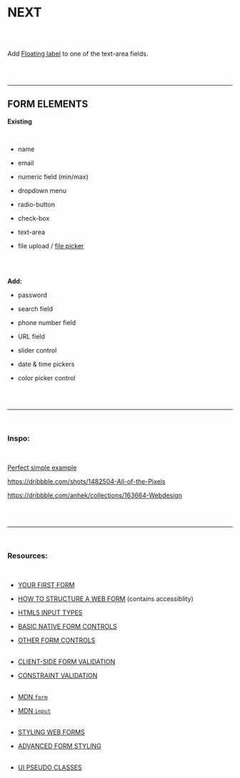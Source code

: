 # NEXT

<br><br>

Add [Floating label](https://itnext.io/how-to-build-a-floating-label-input-field-f9b21669fe2f) to one of the text-area fields.

<br><br>

---

## FORM ELEMENTS

**Existing**

<br>

- name

- email

- numeric field (min/max)

- dropdown menu

- radio-button

- check-box

- text-area

- file upload / [file picker](https://developer.mozilla.org/en-US/docs/Web/HTML/Element/input/file)

<br><br>

**Add:**

- password

- search field

- phone number field

- URL field

- slider control

- date & time pickers

- color picker control

<br><br>

---

<br>

### Inspo:

<br>

[Perfect simple example](https://codepen.io/anhek/pen/bGbqjVG)
<br>

https://dribbble.com/shots/1482504-All-of-the-Pixels

https://dribbble.com/anhek/collections/163664-Webdesign

<br><br>

---

<br>

### Resources:

<br>

- [YOUR FIRST FORM](https://developer.mozilla.org/en-US/docs/Learn/Forms/Your_first_form)

- [HOW TO STRUCTURE A WEB FORM](https://developer.mozilla.org/en-US/docs/Learn/Forms/How_to_structure_a_web_form) (contains accessiblity)

- [HTML5 INPUT TYPES](https://developer.mozilla.org/en-US/docs/Learn/Forms/HTML5_input_types)

- [BASIC NATIVE FORM CONTROLS](https://developer.mozilla.org/en-US/docs/Learn/Forms/Basic_native_form_controls)

- [OTHER FORM CONTROLS](https://developer.mozilla.org/en-US/docs/Learn/Forms/Other_form_controls)
  <br><br>

- [CLIENT-SIDE FORM VALIDATION](https://developer.mozilla.org/en-US/docs/Learn/Forms/Form_validation)

- [CONSTRAINT VALIDATION](https://developer.mozilla.org/en-US/docs/Web/Guide/HTML/Constraint_validation)
  <br><br>

- [MDN `form`](https://developer.mozilla.org/en-US/docs/Web/HTML/Element/forms)

- [MDN `input`](https://developer.mozilla.org/en-US/docs/Web/HTML/Element/input)
  <br><br>

- [STYLING WEB FORMS](https://developer.mozilla.org/en-US/docs/Learn/Forms/Styling_web_forms)
- [ADVANCED FORM STYLING](https://developer.mozilla.org/en-US/docs/Learn/Forms/Advanced_form_styling)
  <br><br>

- [UI PSEUDO CLASSES](https://developer.mozilla.org/en-US/docs/Learn/Forms/UI_pseudo-classes)
